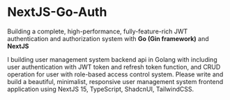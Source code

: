 # NextJS-Go-Auth

Building a complete, high-performance, fully-feature-rich JWT authentication and authorization system with **Go (Gin framework)** and **NextJS**

I building user management system backend api in Golang with including user authentication with JWT token and refresh token function, and CRUD operation for user with role-based access control system. Please write and build a beautiful, minimalist, responsive user management system frontend application using NextJS 15, TypeScript, ShadcnUI, TailwindCSS.
